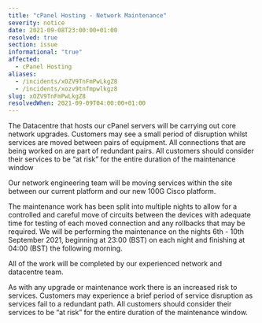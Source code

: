 ```yaml
---
title: "cPanel Hosting - Network Maintenance"
severity: notice
date: 2021-09-08T23:00:00+01:00
resolved: true
section: issue
informational: "true"
affected:
  - cPanel Hosting
aliases:
  - /incidents/xOZV9TnFmPwLkgZ8
  - /incidents/xozv9tnfmpwlkgz8
slug: xOZV9TnFmPwLkgZ8
resolvedWhen: 2021-09-09T04:00:00+01:00
---
```

The Datacentre that hosts our cPanel servers will be carrying out core network upgrades. Customers may see a small period of disruption whilst services are moved between pairs of equipment. All connections that are being worked on are part of redundant pairs. All customers should consider their services to be “at risk” for the entire duration of the maintenance window



Our network engineering team will be moving services within the site between our current platform and our new 100G Cisco platform.



The maintenance work has been split into multiple nights to allow for a controlled and careful move of circuits between the devices with adequate time for testing of each moved connection and any rollbacks that may be required. We will be performing the maintenance on the nights 6th - 10th September 2021, beginning at 23:00 (BST) on each night and finishing at 04:00 (BST) the following morning.



All of the work will be completed by our experienced network and datacentre team.



As with any upgrade or maintenance work there is an increased risk to services. Customers may experience a brief period of service disruption as services fail to a redundant path. All customers should consider their services to be “at risk” for the entire duration of the maintenance window.


